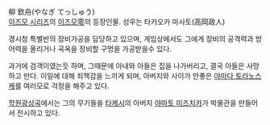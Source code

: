 柳 欽舟(やなぎ てっしゅう)  
[이즈모 시리즈](%EC%9D%B4%EC%A6%88%EB%AA%A8%20%EC%8B%9C%EB%A6%AC%EC%A6%88.md)의
[이즈모零](%EC%9D%B4%EC%A6%88%EB%AA%A8%E9%9B%B6.md)의 등장인물. 성우는 타카오카 마사토(高岡政人)

경시청 특별반의 장비가공을 담당하고 있으며, 게임상에서도 그에게 장비의 공격력과 방어력을 올리거나 곡옥을 장비할 구멍을 가공받을수 있다.  

과거에 검객이였는듯 하며, 그때문에 아내와 아들은 집을 나가버리고, 결국 아들은 사망하고 만다. 이일에 대해 죄책감을 느끼게 되며, 아버지와
사이가 안좋은 [야마다 토라노스케](%EC%95%BC%EB%A7%88%EB%8B%A4%20%ED%86%A0%EB%9D%BC%EB%85%B8%EC%8A%A4%EC%BC%80.md)를 여러모로 걱정을 해주고 있다.

[학원광상곡](%EC%9D%B4%EC%A6%88%EB%AA%A82%20%ED%95%99%EC%9B%90%EA%B4%91%EC%83%81%EA%B3%A1.md)에서는 그의 무기들을
[타케시](%EC%95%BC%EB%A7%88%ED%86%A0%20%ED%83%80%EC%BC%80%EC%8B%9C.md)의 아버지
[야마토 미즈치카](%EC%95%BC%EB%A7%88%ED%86%A0%20%EB%AF%B8%EC%A6%88%EC%B9%98%EC%B9%B4.md)가 박물관을 만들어서 전시하고 있다.

